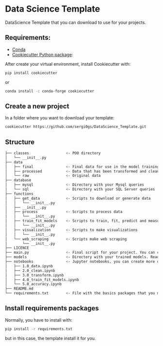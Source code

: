 # Data Science Template
DataScience Template that you can download to use for your projects.

## Requirements:

- [Conda](https://docs.conda.io/projects/conda/en/latest/user-guide/install/download.html)
- [Cookiecutter Python package](http://cookiecutter.readthedocs.org/en/latest/installation.html): 

After create your virtual environment, install Cookiecutter with:

``` bash
pip install cookiecutter
```

or

``` bash
conda install -c conda-forge cookiecutter
```

## Create a new project

In a folder where you want to download your template:

```bash
cookiecutter https://github.com/sergi0gs/DataScience_Template.git
```

## Structure
```bash
├── classes                 <- POO directory
│   └── __init__.py
├── data                    
│   ├── final               <- Final data for use in the model training
│   ├── processed           <- Data that has been transformed and cleaned.
│   └── raw                 <- Original data
├── database
│   ├── mysql               <- Directory with your Mysql queries
│   └── sql                 <- Directory with your SQL Server queries
├── functions
│   ├── get_data            <- Scripts to download or generate data
│   │   └── __init__.py
│   ├── __init__.py
│   ├── process             <- Scripts to process data
│   │   └── __init__.py
│   ├── train_fit_models    <- Scripts to train, fit, predict and measure your accuracy.
│   │   └── __init__.py
│   ├── visualization       <- Scripts to make visualizations
│   │   └── __init__.py
│   └── web_scraping        <- Scripts make web scraping
│       └── __init__.py
├── LICENCE
├── main.py                 <- Final script for your project. You can create more if you want to separate process
├── models                  <- Directory with your trained models. Ready to implement
├── notebooks               <- Jupyter notebooks, you can create more of it if needed
│   ├── 1.0_data.ipynb
│   ├── 2.0_clean.ipynb
│   ├── 3.0_transform.ipynb
│   ├── 4.0_train_fit_models.ipynb
│   └── 5.0_accuracy.ipynb
├── README.md               
└── requirements.txt        <- File with the basics packages that you maybe need
```

## Install requirements packages
Normally, you have to install with:
```bash
pip install -r requirements.txt
```
but in this case, the template install it for you.
